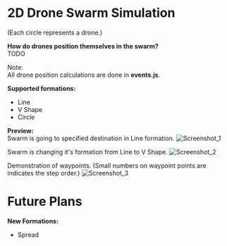 # 2D Drone Swarm Simulation
(Each circle represents a drone.)

<b>How do drones position themselves in the swarm?</b><br>
TODO

Note:<br>
All drone position calculations are done in <b>events.js</b>.

<b>Supported formations:</b>
* Line
* V Shape
* Circle

<b>Preview:</b><br>
Swarm is going to specified destination in Line formation.
![Screenshot_1](https://user-images.githubusercontent.com/29331682/129492462-c9ac8f8a-16d5-4722-a4f5-83647d09a2be.png)

Swarm is changing it's formation from Line to V Shape.
![Screenshot_2](https://user-images.githubusercontent.com/29331682/129492460-5d739478-2247-40fd-9e52-85febd1da41a.png)

Demonstration of waypoints. (Small numbers on waypoint points are indicates the step order.)
![Screenshot_3](https://user-images.githubusercontent.com/29331682/129492463-2400b45b-63f6-49c2-944b-d0ef84a72a2b.png)

# Future Plans
<b>New Formations:</b>
* Spread
